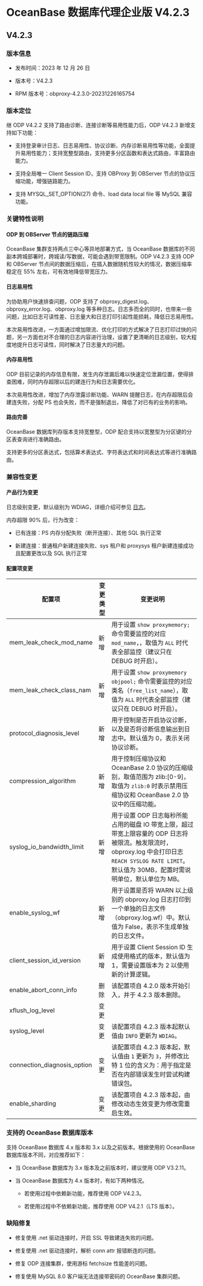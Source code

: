 # OceanBase 数据库代理企业版 V4.2.3

## V4.2.3

### 版本信息

* 发布时间：2023 年 12 月 26 日

* 版本号：V4.2.3

* RPM 版本号：obproxy-4.2.3.0-20231226165754

### 版本定位

继 ODP V4.2.2 支持了路由诊断、连接诊断等易用性能力后，ODP V4.2.3 新增支持如下功能：

* 支持登录审计日志、日志易用性、协议诊断、内存诊断易用性等功能，全面提升易用性能力；支持宽整型路由，支持更多分区函数和表达式路由，丰富路由能力。

* 支持全局唯一 Client Session ID，支持 OBProxy 到 OBServer 节点的协议压缩功能，增强链路能力。

* 支持 MYSQL_SET_OPTION(27) 命令、load data local file 等 MySQL 兼容功能。

### 关键特性说明

<!-- #### 全局唯一 Client Session ID

Client Session ID 是唯一标识当前会话的ID，ODP 和 OceanBase 数据库各自有一套生成机制，ODP 生成的 Client Session ID 和 OBServer 节点不一致，当通过 Client 连接 ODP 的时候，ODP 会在 Handshake 阶段就将自身生成的 Client Session ID 回传给客户端，在分布式系统中，客户端连接负载均衡组件后，可能连接到不同的 ODP，不同 ODP 之间无法感知对方生成的 Client Session ID，所以需要实现全局唯一的 Client Session ID。使用全局唯一的 Client Session ID 之后，OceanBase 集群能够支持更完善的 `kill session`、`show processlist` 机制以及事务表锁等功能。 -->

#### ODP 到 OBServer 节点的链路压缩

OceanBase 集群支持两点三中心等异地部署方式，当 OceanBase 数据库的不同副本跨城部署时，跨城读/写数据，可能会遇到带宽限制。ODP V4.2.3 支持 ODP 和 OBServer 节点间的数据压缩后，在插入数据随机性较大的情况，数据压缩率稳定在 55% 左右，可有效地降低带宽压力。

#### 日志易用性

为协助用户快速排查问题，ODP 支持了 obproxy_digest.log、obproxy_error.log、obproxy.log 等多种日志。日志多而全的同时，也带来一些问题，比如日志可读性差、日志量大和日志打印引起性能损耗，降低日志易用性。

本次易用性改进，一方面通过增加限流、优化打印的方式解决了日志打印过快的问题，另一方面也对不合理的日志内容进行治理，设置了更清晰的日志级别，较大程度地提升日志可读性，同时解决了日志量大的问题。

#### 内存易用性

ODP 目前记录的内存信息有限，发生内存泄漏后难以快速定位泄漏位置，使得排查困难，同时内存超限以后的建连行为和日志需要优化。

本次易用性改进，增加了内存泄露诊断功能、WARN 提醒日志，在内存超限后会建连失败，分配 PS 也会失败，而不是强制退出，降低了对已有的业务的影响。

#### 路由完善

OceanBase 数据库列存版本支持宽整型，ODP 配合支持以宽整型为分区键的分区表查询进行准确路由。

支持更多的分区表达式，包括算术表达式、字符表达式和时间表达式等进行准确路由。

### 兼容性变更

#### 产品行为变更

日志级别变更，默认级别为 WDIAG，详细介绍可参见 [日志]()。

内存超限 90% 后，行为改变：

* 已有连接：PS 内存分配失败（断开连接）、其他 SQL 执行正常

* 新建连接：普通租户新建连接失败、sys 租户和 proxysys 租户新建连接成功且配置更改以及 SQL 执行正常

#### 配置项变更

| 配置项   | 变更类型  | 变更说明   |
|----------|----------|-----------|
| mem_leak_check_mod_name | 新增  | 用于设置 `show proxymemory;` 命令需要监控的对应 `mod_name`，，取值为 `ALL` 时代表全部监控（建议只在 DEBUG 时开启）。 |
| mem_leak_check_class_nam | 新增  | 用于设置 `show proxymemory objpool;` 命令需要监控的对应类名（`free_list_name`），取值为 `ALL` 时代表全部监控（建议只在 DEBUG 时开启）。 |
| protocol_diagnosis_level | 新增  | 用于控制是否开启协议诊断，以及是否将诊断信息输出到日志中。默认值为 0，表示关闭协议诊断。 |
| compression_algorithm | 新增  | 用于控制压缩协议和 OceanBase 2.0 协议的压缩级别，取值范围为 zlib:[0-9]，取值为 `zlib:0` 时表示禁用压缩协议和 OceanBase 2.0 协议中的压缩功能。 |
| syslog_io_bandwidth_limit | 新增  | 用于设置 ODP 日志每秒所能占用的磁盘 IO 带宽上限，超过带宽上限容量的 ODP 日志将被限流。触发限流时，obproxy.log 中会打印日志 `REACH SYSLOG RATE LIMIT`。默认值为 30MB，配置时需说明单位，默认单位为 MB。 |
| enable_syslog_wf | 新增  | 用于设置是否将 WARN 以上级别的 obproxy.log 日志打印到一个单独的日志文件（obproxy.log.wf）中。默认值为 False，表示不生成单独的日志文件。 |
| client_session_id_version | 新增  | 用于设置 Client Session ID 生成使用格式的版本，默认值为 1，需要设置版本为 2 以使用新的计算逻辑。  |
| enable_abort_conn_info   | 删除   | 该配置项自 4.2.0 版本开始引入，并于 4.2.3 版本删除。  |
| xflush_log_level        | 变更  |  | 该配置项自 4.2.3 版本起默认值由 `INFO`  更新为  `ERROR`。  |
| syslog_level         | 变更    | 该配置项自 4.2.3 版本起默认值由 `INFO`  更新为  `WDIAG`。  |
| connection_diagnosis_option | 变更   | 该配置项自 4.2.3 版本起，默认值由 `1` 更新为 `3`，并修改比特 1 位的含义为：用于指定是否在内部错误发生时尝试构建错误包。 |
| enable_sharding   | 变更    | 该配置项自 4.2.3 版本起，由修改动态生效变更为修改需重启生效。 |

### 支持的 OceanBase 数据库版本

支持 OceanBase 数据库 4.x 版本和 3.x 以及之前版本。根据使用的 OceanBase 数据库版本不同，对应推荐如下：

* 当 OceanBase 数据库为 3.x 版本及之前版本时，建议使用 ODP V3.2.11。

* 当 OceanBase 数据库为 4.x 版本时，有如下两种情况。
  
  * 若使用过程中依赖新功能，推荐使用 ODP V4.2.3。
  
  * 若使用过程中不依赖新功能，推荐使用 ODP V4.2.1（LTS 版本）。

### 缺陷修复

* 修复使用 .net 驱动连接时，开启 SSL 导致建连失败的问题。

* 修复使用 .net 驱动连接时，解析 conn attr 报错断连的问题。

* 修复 ODP 连接集群，使用游标 fetchsize 性能差的问题。

* 修复使用 MySQL 8.0 客户端无法连接带密码的 OceanBase 集群问题。
